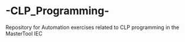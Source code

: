 # -CLP_Programming-
Repository for Automation exercises related to CLP programming in the MasterTool IEC
